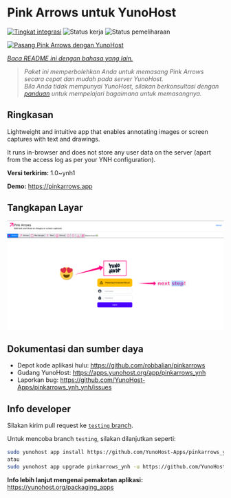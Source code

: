 <!--
N.B.: README ini dibuat secara otomatis oleh <https://github.com/YunoHost/apps/tree/master/tools/readme_generator>
Ini TIDAK boleh diedit dengan tangan.
-->

# Pink Arrows untuk YunoHost

[![Tingkat integrasi](https://dash.yunohost.org/integration/pinkarrows_ynh.svg)](https://ci-apps.yunohost.org/ci/apps/pinkarrows_ynh/) ![Status kerja](https://ci-apps.yunohost.org/ci/badges/pinkarrows_ynh.status.svg) ![Status pemeliharaan](https://ci-apps.yunohost.org/ci/badges/pinkarrows_ynh.maintain.svg)

[![Pasang Pink Arrows dengan YunoHost](https://install-app.yunohost.org/install-with-yunohost.svg)](https://install-app.yunohost.org/?app=pinkarrows_ynh)

*[Baca README ini dengan bahasa yang lain.](./ALL_README.md)*

> *Paket ini memperbolehkan Anda untuk memasang Pink Arrows secara cepat dan mudah pada server YunoHost.*  
> *Bila Anda tidak mempunyai YunoHost, silakan berkonsultasi dengan [panduan](https://yunohost.org/install) untuk mempelajari bagaimana untuk memasangnya.*

## Ringkasan

Lightweight and intuitive app that enables annotating images or screen captures with text and drawings.

It runs in-browser and does not store any user data on the server (apart from the access log as per your YNH configuration).


**Versi terkirim:** 1.0~ynh1

**Demo:** <https://pinkarrows.app>

## Tangkapan Layar

![Tangkapan Layar pada Pink Arrows](./doc/screenshots/pinkarrows_ynh.png)

## Dokumentasi dan sumber daya

- Depot kode aplikasi hulu: <https://github.com/robbalian/pinkarrows>
- Gudang YunoHost: <https://apps.yunohost.org/app/pinkarrows_ynh>
- Laporkan bug: <https://github.com/YunoHost-Apps/pinkarrows_ynh_ynh/issues>

## Info developer

Silakan kirim pull request ke [`testing` branch](https://github.com/YunoHost-Apps/pinkarrows_ynh_ynh/tree/testing).

Untuk mencoba branch `testing`, silakan dilanjutkan seperti:

```bash
sudo yunohost app install https://github.com/YunoHost-Apps/pinkarrows_ynh_ynh/tree/testing --debug
atau
sudo yunohost app upgrade pinkarrows_ynh -u https://github.com/YunoHost-Apps/pinkarrows_ynh_ynh/tree/testing --debug
```

**Info lebih lanjut mengenai pemaketan aplikasi:** <https://yunohost.org/packaging_apps>
